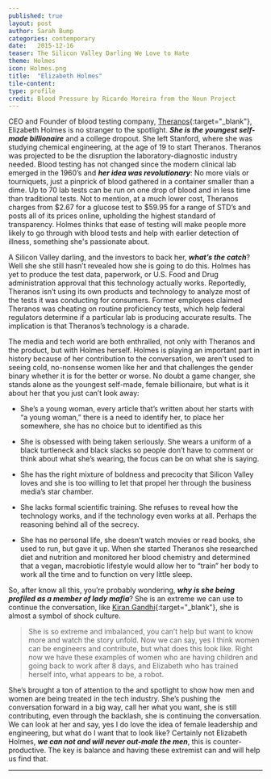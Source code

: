 ```yaml
---
published: true
layout: post
author: Sarah Bump
categories: contemporary
date:   2015-12-16
teaser: The Silicon Valley Darling We Love to Hate
theme: Holmes
icon: Holmes.png
title:  "Elizabeth Holmes"
tile-content:
type: profile
credit: Blood Pressure by Ricardo Moreira from the Noun Project
---
```



CEO and Founder of blood testing company, [Theranos](https://theranos.com/){:target="_blank"}, Elizabeth Holmes is no stranger to the spotlight. **_She is the youngest self-made billionaire_** and a college dropout. She left Stanford, where she was studying chemical engineering, at the age of 19 to start Theranos. Theranos was projected to be the disruption the laboratory-diagnostic industry needed. Blood testing has not changed since the modern clinical lab emerged in the 1960’s and **_her idea was revolutionary_**: No more vials or tourniquets, just a pinprick of blood gathered in a container smaller than a dime. Up to 70 lab tests can be run on one drop of blood and in less time than traditional tests. Not to mention, at a much lower cost, Theranos charges from $2.67 for a glucose test to $59.95 for a range of STD’s and posts all of its prices online, upholding the highest standard of transparency. Holmes thinks that ease of testing will make people more likely to go through with blood tests and help with earlier detection of illness, something she's passionate about.

A Silicon Valley darling, and the investors to back her, **_what’s the catch_**? Well she she still hasn’t revealed how she is going to do this. Holmes has yet to produce the test data, paperwork, or U.S. Food and Drug administration approval that this technology actually works. Reportedly, Theranos isn’t using its own products and technology to analyze most of the tests it was conducting for consumers. Former employees claimed Theranos was cheating on routine proficiency tests, which help federal regulators determine if a particular lab is producing accurate results. The implication is that Theranos’s technology is a charade.


The media and tech world are both enthralled, not only with Theranos and the product, but with Holmes herself. Holmes is playing an important part in history because of her contribution to the conversation, we aren't used to seeing cold, no-nonsense women like her and that challenges the gender binary whether it is for the better or worse. No doubt a game changer, she stands alone as the youngest self-made, female billionaire, but what is it about her that you just can’t look away:

* She’s a young woman, every article that’s written about her starts with “a young woman,” there is a need to identify her, to place her somewhere, she has no choice but to identified as this

* She is obsessed with being taken seriously. She wears a uniform of a black turtleneck and black slacks so people don’t have to comment or think about what she’s wearing, the focus can be on what she is saying.

* She has the right mixture of boldness and precocity that Silicon Valley loves and she is too willing to let that propel her through the business media’s star chamber.

* She lacks formal scientific training. She refuses to reveal how the technology works, and if the technology even works at all. Perhaps the reasoning behind all of the secrecy.

* She has no personal life, she doesn’t watch movies or read books, she used to run, but gave it up. When she started Theranos she researched diet and nutrition and monitored her blood chemistry and determined that a vegan, macrobiotic lifestyle would allow her to “train” her body to work all the time and to function on very little sleep.


So, after know all this, you’re probably wondering, **_why is she being profiled as a member of lady mafia_**? She is an extreme we can use to continue the conversation, like [Kiran Gandhi](http://ladymafia.rocks/contemporary/Kiran/){:target="_blank"}, she is almost a symbol of shock culture.

> She is so extreme and imbalanced, you can’t help but want to know more and watch the story unfold. Now we can say, yes I think women can be engineers and contribute, but what does this look like. Right now we have these examples of women who are having children and going back to work after 8 days, and Elizabeth who has trained herself into, what appears to be, a robot.

She’s brought a ton of attention to the and spotlight to show how men and women are being treated in the tech industry. She’s pushing the conversation forward in a big way, call her what you want, she is still contributing, even through the backlash, she is continuing the conversation. We can look at her and say, yes I do love the idea of female leadership and engineering, but what do I want that to look like? Certainly not Elizabeth Holmes, **_we can not and will never out-male the men_**, this is counter-productive. The key is balance and having these extremist can and will help us find that.

---
